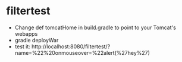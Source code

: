# filtertest
- Change def tomcatHome in build.gradle to point to your Tomcat's webapps
- gradle deployWar
- test it: http://localhost:8080/filtertest/?name=%22%20onmouseover=%22alert(%27hey%27)
